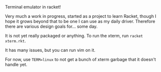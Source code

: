 Terminal emulator in racket!

Very much a work in progress, started as a project to learn Racket, though I hope it grows beyond that to be one I can use as my daily driver.  Therefore there are various design goals for... some day.

It is not yet really packaged or anything.  To run the xterm, run `racket xterm.rkt`.

It has many issues, but you can run vim on it.

For now, use `TERM=linux` to not get a bunch of xterm garbage that it doesn't handle yet.

